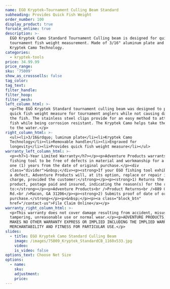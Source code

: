 ```yaml
---
name: EGO Kryptek—Tournament Culling Beam Standard
subheading: Provides Quick Fish Weight
order_number: 100
display_product: true
forsale_online: true
description: >-
  EGO Kryptek Camo Standard Tournament Culling beam is designed for quick
  tournament fish weight measurement. Made of 3/16" aluminum plate and features
  Kryptek Camo Technology.
categories:
  - kryptek-tools
price: 34.99.99
price_range:
sku: '75009'
show_as_crosssells: false
tag_color:
tag_text:
filter_handle:
filter_hoop:
filter_mesh:
left_column_html: >-
  <p>​The EGO Kryptek Standard tournament culling beam was designed to provide a
  quick fish weight measure for tournament anglers while not causing damage to
  the fish. The stainless steel clips provide for an easy method to attach the
  fish while being corrosion resistant. The Kryptek Camo helps take the battle
  to the water.</p>
right_column_html: >-
  <ul><li>3/16&rdquo; luminum plate</li><li>Kryptek Camo
  Technology</li><li>Removable handle</li><li>Engraved for
  longevity</li><li>Provides quick fish weight measure</li></ul>
warranty_left_column_html: >-
  <p><h7>1-Year Limited Warranty</h7></p><p>Adventure Products warrants your EGO
  fishing tool to be free of defects in material and workmanship for a period of
  one (1) years from the date of original purchase.</p><div
  class="divider">&nbsp;</div><p><strong>If your EGO fishing tool exhibits such
  a defect, Adventure Products will, at its option, replace or repair it without
  charge, provided the customer:</strong></p><p><strong>1) Returns the defective
  product, postage paid and insured, indicating the reason(s) for the return
  to:</strong></p><p>Adventure Products<br />Product Returns<br />889 Guy Paine
  Rd.<br />Macon, GA 31206</p><p><strong>2) Submits proof of date of original
  purchase.</strong></p><p>&nbsp;</p><p><a class="block_btn"
  href="/contact-us">File Claim Online</a></p>
warranty_right_column_html: >-
  <p>This warranty does not cover damage resulting from accident, misuse, abuse,
  tampering, unreasonable use or normal wear.</p><p>ADVENTURE PRODUCTS, INC.
  MAKES NO OTHER WARRANTY EXPRESS OR IMPLIED INCLUDING THE IMPLIED WARRANTIES OF
  MERCHANTABILITY AND FITNESS FOR PARTICULAR USE.</p>
slides:
  - title: EGO Kryptek Camo Standard Culling Beam
    image: /images/75009_Kryptek_StandardCB_1160x533.jpg
    video:
    is_video: false
options_text: Choose Net Size
options:
  - name:
    sku:
    adjustment:
    price:
---
```

